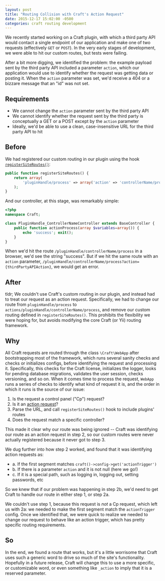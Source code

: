 ```yaml
---
layout: post
title: "Routing Collision with Craft's Action Request"
date: 2015-12-17 15:02:00 -0500
categories: craft routing development
---
```


We recently started working on a Craft plugin, with which a third party API would contact a single endpoint of our application and make one of two requests (effectively `GET` or `POST`). In the very early stages of development, we were able to hit our custom routes, but tests were failing.

After a bit more digging, we identified the problem: the example payload sent by the third party API included a parameter `action`, which our application would use to identify whether the request was getting data or posting it. When the `action` parameter was set, we'd receive a 404 or a bizzare message that an "id" was not set.

## Requirements

* We cannot change the `action` parameter sent by the third party API
* We cannot identify whether the request sent by the third party is conceptually a GET or a POST except by the `action` parameter
* Ideally, we'd be able to use a clean, case-insensitive URL for the third party API to hit

## Before

We had registered our custom routing in our plugin using the hook [`registerSiteRoutes()`](https://craftcms.com/docs/plugins/hooks-reference#registerSiteRoutes):

```php
public function registerSiteRoutes() {
    return array(
        'pluginHandle/process' => array('action' => 'controllerName/process')
    );
}
```
 
And our controller, at this stage, was remarkably simple:
 
```php
<?php
namespace Craft;

class PluginHandle_ControllerNameController extends BaseController {
    public function actionProcess(array $variables=array()) {
        echo 'success'; exit();
    }
}
```
 
When we'd hit the route `/pluginHandle/controllerName/process` in a browser, we'd see the string "success". But if we hit the same route with an `action` parameter, `/pluginHandle/controllerName/process?action={thirdPartyAPIAction}`, we would get an error.

## After

tldr; We couldn't use Craft's custom routing in our plugin, and instead had to treat our request as an action request. Specifically, we had to change our route from `pluginHandle/process` to `actions/pluginHandle/controllerName/process`, and remove our custom routing defined in `registerSiteRoutes()`. This prohibits the flexibility we were hoping for, but avoids modifying the core Craft (or Yii) routing framework.

## Why

All Craft requests are routed through the class `\Craft\WebApp` after bootstrapping most of the framework, which runs several sanity checks and checks or initializes configs, before identifying the request and processing it. Specifically, this checks for the Craft license, initializes the logger, looks for pending database migrations, validates the user session, checks versioning, and so on. When it comes time to process the request, `WebApp` runs a series of checks to identify what kind of request it is, and the order in which it runs is the source of our issue:

1. Is the request a control panel ("Cp") request?
2. Is it an [action request](https://craftcms.com/docs/routing)?
3. Parse the URL, and call `registerSiteRoutes()` hook to include plugins' routes
4. Does the request match a specific controller?

This made it clear why our route was being ignored -- Craft was identifying our route as an action request in step 2, so our custom routes were never actually registered because it never got to step 3.

We dug further into how step 2 worked, and found that it was identifying action requests as:

* a. If the first segment matches `craft()->config->get('actionTrigger')`
* b. If there is a parameter `action` and it is not null (here we go!)
* c. If it is a special path, such as logging in, logging out, setting passwords, etc

So we knew that if our problem was happening in step 2b, we'd need to get Craft to handle our route in either step 1, or step 2a.

We couldn't use step 1, because this request is _not_ a Cp request, which left us with 2a: we needed to make the first segment match the `actionTrigger` config. Once we identified that, we were quick to realize we needed to change our request to behave like an action trigger, which has pretty specific routing requirements. 

## So

In the end, we found a route that works, but it's a little worrisome that Craft uses such a generic word to drive so much of the site's functionality. Hopefully in a future release, Craft will change this to use a more specific, or customizable word, or even something like `_action` to imply that it is a reserved parameter.
